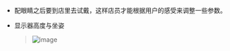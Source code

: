 - 配眼睛之后要到店里去试戴，这样店员才能根据用户的感受来调整一些参数。

- 显示器高度与坐姿
  > ![image](https://github.com/LeoYr2022/TwitterRepost/assets/116138328/18301d3c-25b9-4cc0-8eab-ae50db1d7f3b)
